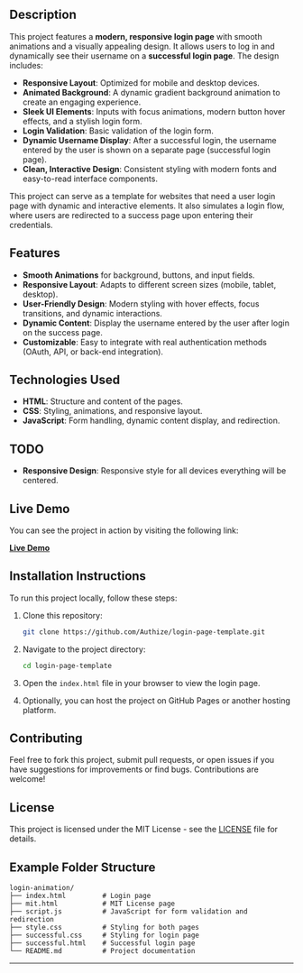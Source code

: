 ## Description

This project features a **modern, responsive login page** with smooth animations and a visually appealing design. It allows users to log in and dynamically see their username on a **successful login page**. The design includes:

- **Responsive Layout**: Optimized for mobile and desktop devices.
- **Animated Background**: A dynamic gradient background animation to create an engaging experience.
- **Sleek UI Elements**: Inputs with focus animations, modern button hover effects, and a stylish login form.
- **Login Validation**: Basic validation of the login form.
- **Dynamic Username Display**: After a successful login, the username entered by the user is shown on a separate page (successful login page).
- **Clean, Interactive Design**: Consistent styling with modern fonts and easy-to-read interface components.

This project can serve as a template for websites that need a user login page with dynamic and interactive elements. It also simulates a login flow, where users are redirected to a success page upon entering their credentials.

## Features

- **Smooth Animations** for background, buttons, and input fields.
- **Responsive Layout**: Adapts to different screen sizes (mobile, tablet, desktop).
- **User-Friendly Design**: Modern styling with hover effects, focus transitions, and dynamic interactions.
- **Dynamic Content**: Display the username entered by the user after login on the success page.
- **Customizable**: Easy to integrate with real authentication methods (OAuth, API, or back-end integration).

## Technologies Used

- **HTML**: Structure and content of the pages.
- **CSS**: Styling, animations, and responsive layout.
- **JavaScript**: Form handling, dynamic content display, and redirection.

## TODO

- **Responsive Design**: Responsive style for all devices everything will be centered.
  
## Live Demo

You can see the project in action by visiting the following link:

[**Live Demo**](https://login-jets.vercel.app)

## Installation Instructions

To run this project locally, follow these steps:

1. Clone this repository:
   ```bash
   git clone https://github.com/Authize/login-page-template.git
   ```

2. Navigate to the project directory:
   ```bash
   cd login-page-template
   ```

3. Open the `index.html` file in your browser to view the login page.

4. Optionally, you can host the project on GitHub Pages or another hosting platform.

## Contributing

Feel free to fork this project, submit pull requests, or open issues if you have suggestions for improvements or find bugs. Contributions are welcome!

## License

This project is licensed under the MIT License - see the [LICENSE](LICENSE) file for details.

## Example Folder Structure

```
login-animation/
├── index.html         # Login page
├── mit.html           # MIT License page
├── script.js          # JavaScript for form validation and redirection
├── style.css          # Styling for both pages
├── successful.css     # Styling for login page
├── successful.html    # Successful login page
└── README.md          # Project documentation
```
---
